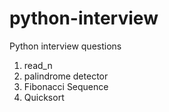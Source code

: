 # python-interview
Python interview questions 

1. read_n
2. palindrome detector
3. Fibonacci Sequence
4. Quicksort

